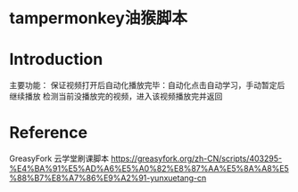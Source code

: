 # tampermonkey油猴脚本

# Introduction
主要功能：
保证视频打开后自动化播放完毕：自动化点击自动学习，手动暂定后继续播放
检测当前没播放完的视频，进入该视频播放完并返回

# Reference
GreasyFork 云学堂刷课脚本
https://greasyfork.org/zh-CN/scripts/403295-%E4%BA%91%E5%AD%A6%E5%A0%82%E8%87%AA%E5%8A%A8%E5%88%B7%E8%A7%86%E9%A2%91-yunxuetang-cn
